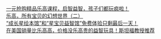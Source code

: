  
[一元抢购精品乐高课程，启智益智，孩子们都玩疯啦！](http://www.dianyue.me/archives/604/9xfvm11fuoqpteiu/)  
[乐高，所有宝贝的幻想世界（二）](http://www.dianyue.me/archives/354/ooz8vg5yusakwxfu/)  
[“成长星绘本馆”和“星宝贝益智馆”免费体验只剩最后一天！](http://www.dianyue.me/archives/170/42lokf1j6rdk39xl/)  
[在美国销量比乐高高，价格没乐高贵的益智玩具！斯坦福教授推荐](http://www.dianyue.me/archives/797/j4bkv7qn8uv2gm14/)
